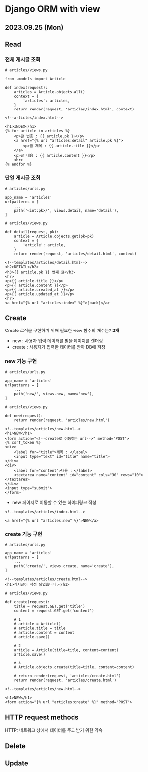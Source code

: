 # Django ORM with view

2023.09.25 (Mon)
-----
## Read
### 전체 게시글 조회
```
# articles/views.py

from .models import Article

def index(request):
    articles = Article.objects.all()
    context = {
        'articles': articles,
    }
    return render(request, 'articles/index.html', context)
```

```
<!--articles/index.html-->

<h1>INDEX</h1>
{% for article in articles %}
    <p>글 번호 : {{ article.pk }}</p>
    <a href="{% url "articles:detail" article.pk %}">
        <p>글 제목 : {{ article.title }}</p>
    </a>
    <p>글 내용 : {{ article.content }}</p>
    <hr>
{% endfor %}
```


### 단일 게시글 조회
```
# articles/urls.py

app_name = 'articles'
urlpatterns = [
    ...
    path('<int:pk>/', views.detail, name='detail'),
]
```
```
# articles/views.py

def detail(request, pk):
    article = Article.objects.get(pk=pk)
    context = {
        'article': article,
    }
    return render(request, 'articles/detail.html', context)
```

```
<!--templates/articles/detail.html-->
<h2>DETAIL</h2>
<h3>{{ article.pk }} 번째 글</h3>
<hr>
<p>{{ article.title }}</p>
<p>{{ article.content }}</p>
<p>{{ article.created_at }}</p>
<p>{{ article.updated_at }}</p>
<hr>
<a href="{% url "articles:index" %}">[back]</a>
```

## Create
Create 로직을 구현하기 위해 필요한 view 함수의 개수는? **2개**
- new : 사용자 입력 데이터를 받을 페이지를 렌더링
- create : 사용자가 입력한 데이터를 받아 DB에 저장
### new  기능 구현

```
# articles/urls.py

app_name = 'articles'
urlpatterns = [
    ...
    path('new/', views.new, name='new'),
]
```

```
# articles/views.py

def new(request):
    return render(request, 'articles/new.html')
```

```
<!--templates/articles/new.html-->
<h1>NEW</h1>
<form action="<!--create로 이동하는 url-->" method="POST">
{% csrf_token %}
<div>
    <label for="title">제목 : </label>
    <input type="text" id="title" name="title">
</div>
<div>
    <label for="content">내용 : </label>
    <textarea name="content" id="content" cols="30" rows="10"></textarea>
</div>
<input type="submit">
</form>
```
- new 페이지로 이동할 수 있는 하이퍼링크 작성
```
<!--templates/articles/index.html-->

<a href="{% url "articles:new" %}">NEW</a>
```

### create 기능 구현
```
# articles/urls.py

app_name = 'articles'
urlpatterns = [
    ...
    path('create/', views.create, name='create'),
]
```

```
<!--templates/articles/create.html-->
<h1>게시글이 작성 되었습니다.</h1>
```

```
# articles/views.py

def create(request):
    title = request.GET.get('title')
    content = request.GET.get('content')

    # 1
    # article = Article()
    # article.title = title
    # article.content = content
    # article.save()

    # 2
    article = Article(title=title, content=content)
    article.save()

    # 3
    # Article.objects.create(title=title, content=content)

    # return render(request, 'articles/create.html')
    return render(request, 'articles/create.html')
```

```
<!--templates/articles/new.html-->

<h1>NEW</h1>
<form action="{% url "articles:create" %}" method="POST">
```
## HTTP request methods
HTTP: 네트워크 상에서 데이터를 주고 받기 위한 약속

## Delete

## Update
